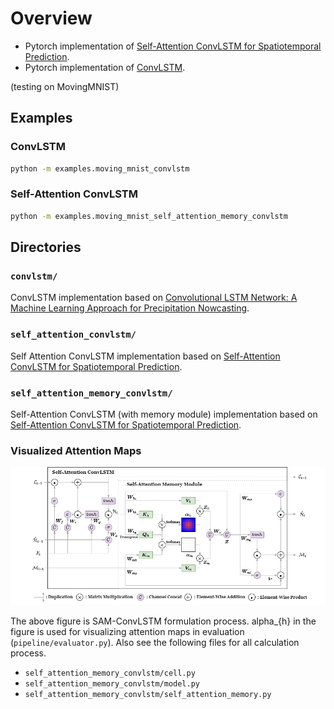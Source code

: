 # Overview

- Pytorch implementation of [Self-Attention ConvLSTM for Spatiotemporal Prediction](https://ojs.aaai.org/index.php/AAAI/article/view/6819/6673).
- Pytorch implementation of [ConvLSTM](https://arxiv.org/abs/1506.04214v2).

(testing on MovingMNIST)

## Examples

### ConvLSTM

```bash
python -m examples.moving_mnist_convlstm  
```

### Self-Attention ConvLSTM

```bash
python -m examples.moving_mnist_self_attention_memory_convlstm
```
## Directories

### `convlstm/`

ConvLSTM implementation based on [Convolutional LSTM Network: A Machine Learning Approach for Precipitation Nowcasting](https://paperswithcode.com/paper/convolutional-lstm-network-a-machine-learning).

### `self_attention_convlstm/`

Self Attention ConvLSTM implementation based on [Self-Attention ConvLSTM for Spatiotemporal Prediction](https://ojs.aaai.org/index.php/AAAI/article/view/6819/6673).

### `self_attention_memory_convlstm/`

Self-Attention ConvLSTM (with memory module) implementation based on [Self-Attention ConvLSTM for Spatiotemporal Prediction](https://ojs.aaai.org/index.php/AAAI/article/view/6819/6673).

### Visualized Attention Maps

![sa-convlstm](fig/sa-convlstm.png)

The above figure is SAM-ConvLSTM formulation process. alpha_{h} in the figure is
used for visualizing attention maps in evaluation (`pipeline/evaluator.py`). Also see the
following files for all calculation process.

- `self_attention_memory_convlstm/cell.py`
- `self_attention_memory_convlstm/model.py`
- `self_attention_memory_convlstm/self_attention_memory.py`
